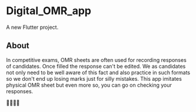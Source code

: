 # Digital_OMR_app

A new Flutter project.

## About

In competitive exams, OMR sheets are often used for recording responses of candidates. Once filled the response can't be edited. 
We as candidates not only need to be well aware of this fact and also practice in such formats so we don't end up losing marks just for silly mistakes.
This app imitates physical OMR sheet but even more so, you can go on checking your responses.

🎉🙌🙌🎉
